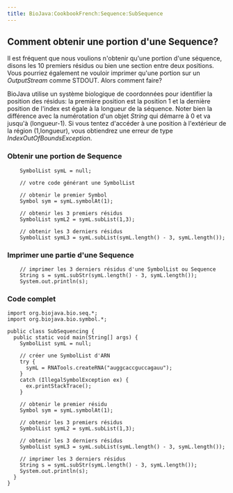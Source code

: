 ```yaml
---
title: BioJava:CookbookFrench:Sequence:SubSequence
---
```


Comment obtenir une portion d'une Sequence?
-------------------------------------------

Il est fréquent que nous voulions n'obtenir qu'une portion d'une
séquence, disons les 10 premiers résidus ou bien une section entre deux
positions. Vous pourriez également ne vouloir imprimer qu'une portion
sur un *OutputStream* comme STDOUT. Alors comment faire?

BioJava utilise un système biologique de coordonnées pour identifier la
position des résidus: la première position est la position 1 et la
dernière position de l'index est égale à la longueur de la séquence.
Noter bien la différence avec la numérotation d'un objet *String* qui
démarre à 0 et va jusqu'à (longueur-1). Si vous tentez d'accéder à une
position à l'extérieur de la région (1,longueur), vous obtiendrez une
erreur de type *IndexOutOfBoundsException*.

### Obtenir une portion de Sequence

        SymbolList symL = null;

        // votre code générant une SymbolList

        // obtenir le premier Symbol
        Symbol sym = symL.symbolAt(1);

        // obtenir les 3 premiers résidus
        SymbolList symL2 = symL.subList(1,3);

        // obtenir les 3 derniers résidus
        SymbolList symL3 = symL.subList(symL.length() - 3, symL.length());

### Imprimer une partie d'une Sequence

        // imprimer les 3 derniers résidus d'une SymbolList ou Sequence
        String s = symL.subStr(symL.length() - 3, symL.length());
        System.out.println(s);

### Code complet

    import org.biojava.bio.seq.*;
    import org.biojava.bio.symbol.*;

    public class SubSequencing {
      public static void main(String[] args) {
        SymbolList symL = null;

        // créer une SymbolList d'ARN
        try {
          symL = RNATools.createRNA("auggcaccguccagauu");
        }
        catch (IllegalSymbolException ex) {
          ex.printStackTrace();
        }

        // obtenir le premier résidu
        Symbol sym = symL.symbolAt(1);

        // obtenir les 3 premiers résidus
        SymbolList symL2 = symL.subList(1,3);

        // obtenir les 3 derniers résidus
        SymbolList symL3 = symL.subList(symL.length() - 3, symL.length());

        // imprimer les 3 derniers résidus
        String s = symL.subStr(symL.length() - 3, symL.length());
        System.out.println(s);
      }
    }
